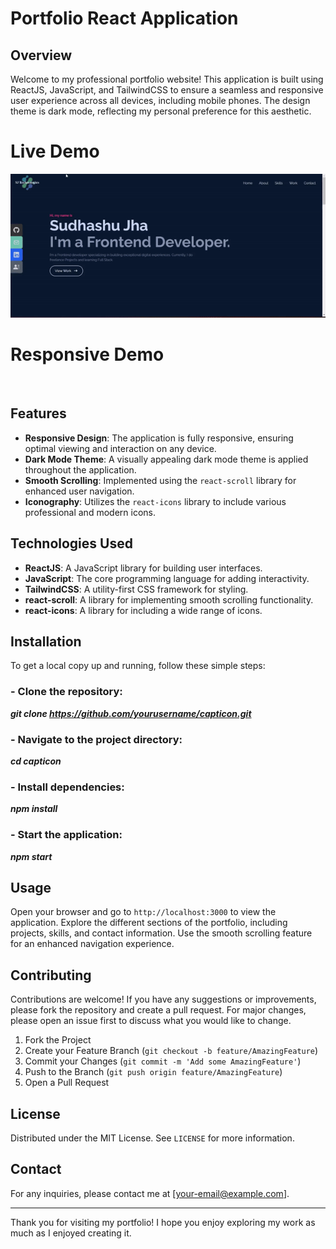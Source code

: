 # Portfolio React Application

## Overview

Welcome to my professional portfolio website! This application is built using ReactJS, JavaScript, and TailwindCSS to ensure a seamless and responsive user experience across all devices, including mobile phones. The design theme is dark mode, reflecting my personal preference for this aesthetic.

# Live Demo
![](https://github.com/Sud-7/SJ-Technologies/blob/master/public/Portfolio-ezgif.com-video-to-gif-converter.gif)

# Responsive Demo
![]()

## Features

- **Responsive Design**: The application is fully responsive, ensuring optimal viewing and interaction on any device.
- **Dark Mode Theme**: A visually appealing dark mode theme is applied throughout the application.
- **Smooth Scrolling**: Implemented using the `react-scroll` library for enhanced user navigation.
- **Iconography**: Utilizes the `react-icons` library to include various professional and modern icons.

## Technologies Used

- **ReactJS**: A JavaScript library for building user interfaces.
- **JavaScript**: The core programming language for adding interactivity.
- **TailwindCSS**: A utility-first CSS framework for styling.
- **react-scroll**: A library for implementing smooth scrolling functionality.
- **react-icons**: A library for including a wide range of icons.

## Installation

To get a local copy up and running, follow these simple steps:

### - Clone the repository:

**_git clone https://github.com/yourusername/capticon.git_**

### - Navigate to the project directory:

**_cd capticon_**

### - Install dependencies:

**_npm install_**

### - Start the application:

**_npm start_**

## Usage

Open your browser and go to `http://localhost:3000` to view the application. Explore the different sections of the portfolio, including projects, skills, and contact information. Use the smooth scrolling feature for an enhanced navigation experience.

## Contributing

Contributions are welcome! If you have any suggestions or improvements, please fork the repository and create a pull request. For major changes, please open an issue first to discuss what you would like to change.

1. Fork the Project
2. Create your Feature Branch (`git checkout -b feature/AmazingFeature`)
3. Commit your Changes (`git commit -m 'Add some AmazingFeature'`)
4. Push to the Branch (`git push origin feature/AmazingFeature`)
5. Open a Pull Request

## License

Distributed under the MIT License. See `LICENSE` for more information.

## Contact

For any inquiries, please contact me at [your-email@example.com].

---

Thank you for visiting my portfolio! I hope you enjoy exploring my work as much as I enjoyed creating it.
